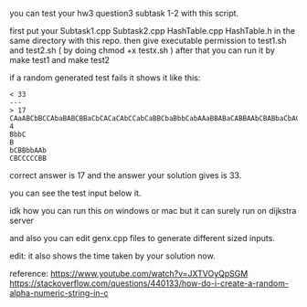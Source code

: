you can test your hw3 question3 subtask 1-2 with this script.

first put your Subtask1.cpp Subtask2.cpp HashTable.cpp HashTable.h in the same directory with this repo.
then give executable permission to test1.sh and test2.sh ( by doing chmod +x testx.sh )
after that you can run it by make test1 and make test2

if a random generated test fails it shows it like this:

```
< 33
---
> 17
CAaABCbBCCAbaBABCBBaCbCACaCAbCCabCaBBCbaBbbCabAAaBBABaCABBAAbCBABbaCbACAbCbbaACaBaab
4
BbbC
B
bCBBbbAAb
CBCCCCCBB
```

correct answer is 17 and the answer your solution gives is 33.

you can see the test input below it.

idk how you can run this on windows or mac but it can surely run on dijkstra server

and also you can edit genx.cpp files to generate different sized inputs.

edit: it also shows the time taken by your solution now.

reference: https://www.youtube.com/watch?v=JXTVOyQpSGM
https://stackoverflow.com/questions/440133/how-do-i-create-a-random-alpha-numeric-string-in-c
